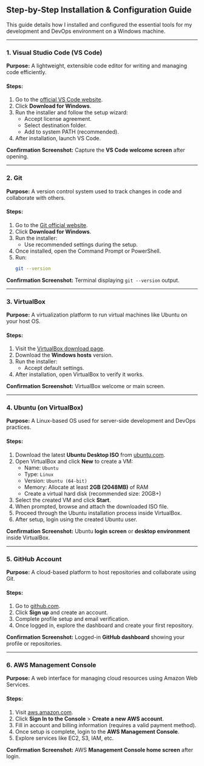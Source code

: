 ## Step-by-Step Installation & Configuration Guide

This guide details how I installed and configured the essential tools for my development and DevOps environment on a Windows machine.

---

### 1. Visual Studio Code (VS Code)

**Purpose:** A lightweight, extensible code editor for writing and managing code efficiently.

#### Steps:

1. Go to the [official VS Code website](https://code.visualstudio.com/).
2. Click **Download for Windows**.
3. Run the installer and follow the setup wizard:
   - Accept license agreement.
   - Select destination folder.
   - Add to system PATH (recommended).
4. After installation, launch VS Code.

**Confirmation Screenshot:** Capture the **VS Code welcome screen** after opening.

---

### 2. Git

**Purpose:** A version control system used to track changes in code and collaborate with others.

#### Steps:

1. Go to the [Git official website](https://git-scm.com/).
2. Click **Download for Windows**.
3. Run the installer:
   - Use recommended settings during the setup.
4. Once installed, open the Command Prompt or PowerShell.
5. Run:
   ```bash
   git --version
   ```

**Confirmation Screenshot:** Terminal displaying `git --version` output.

---

### 3. VirtualBox

**Purpose:** A virtualization platform to run virtual machines like Ubuntu on your host OS.

#### Steps:

1. Visit the [VirtualBox download page](https://www.virtualbox.org/).
2. Download the **Windows hosts** version.
3. Run the installer:
   - Accept default settings.
4. After installation, open VirtualBox to verify it works.

**Confirmation Screenshot:** VirtualBox welcome or main screen.

---

### 4. Ubuntu (on VirtualBox)

**Purpose:** A Linux-based OS used for server-side development and DevOps practices.

#### Steps:

1. Download the latest **Ubuntu Desktop ISO** from [ubuntu.com](https://ubuntu.com/download/desktop).
2. Open VirtualBox and click **New** to create a VM:
   - Name: `Ubuntu`
   - Type: `Linux`
   - Version: `Ubuntu (64-bit)`
   - Memory: Allocate at least **2GB (2048MB)** of RAM
   - Create a virtual hard disk (recommended size: 20GB+)
3. Select the created VM and click **Start**.
4. When prompted, browse and attach the downloaded ISO file.
5. Proceed through the Ubuntu installation process inside VirtualBox.
6. After setup, login using the created Ubuntu user.

**Confirmation Screenshot:** Ubuntu **login screen** or **desktop environment** inside VirtualBox.

---

### 5. GitHub Account

**Purpose:** A cloud-based platform to host repositories and collaborate using Git.

#### Steps:

1. Go to [github.com](https://github.com/).
2. Click **Sign up** and create an account.
3. Complete profile setup and email verification.
4. Once logged in, explore the dashboard and create your first repository.

**Confirmation Screenshot:** Logged-in **GitHub dashboard** showing your profile or repositories.

---

### 6. AWS Management Console

**Purpose:** A web interface for managing cloud resources using Amazon Web Services.

#### Steps:

1. Visit [aws.amazon.com](https://aws.amazon.com/).
2. Click **Sign In to the Console** > **Create a new AWS account**.
3. Fill in account and billing information (requires a valid payment method).
4. Once setup is complete, login to the **AWS Management Console**.
5. Explore services like EC2, S3, IAM, etc.

**Confirmation Screenshot:** AWS **Management Console home screen** after login.
